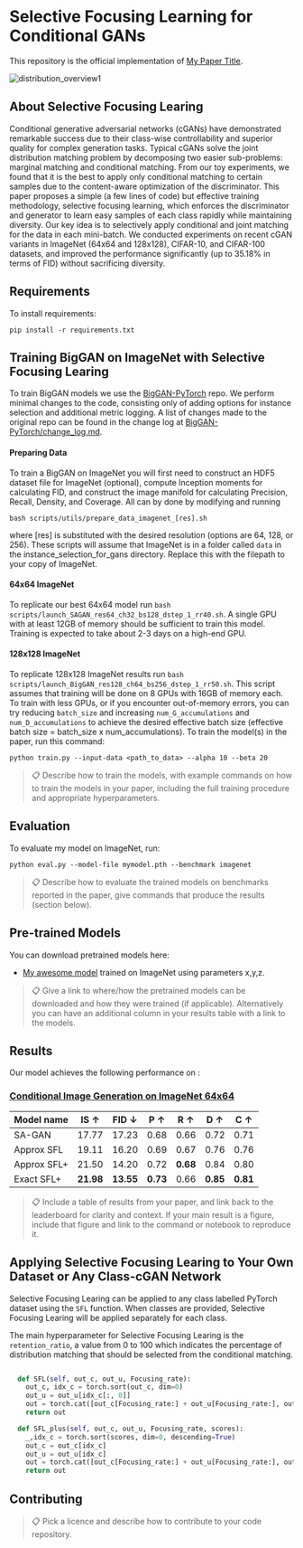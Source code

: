 
# Selective Focusing Learning for Conditional GANs

This repository is the official implementation of [My Paper Title](https://arxiv.org/abs/2030.12345). 

![distribution_overview1](https://user-images.githubusercontent.com/36159663/120271077-9d763080-c2e5-11eb-90cd-167ae185f0bc.png)

## About Selective Focusing Learing

Conditional generative adversarial networks (cGANs) have demonstrated remarkable success due to their class-wise controllability and superior quality for complex generation tasks. Typical cGANs solve the joint distribution matching problem by decomposing two easier sub-problems: marginal matching and conditional matching. From our toy experiments, we found that it is the best to apply only conditional matching to certain samples due to the content-aware optimization of the discriminator. This paper proposes a simple (a few lines of code) but effective training methodology, selective focusing learning, which enforces the discriminator and generator to learn easy samples of each class rapidly while maintaining diversity. Our key idea is to selectively apply conditional and joint matching for the data in each mini-batch. We conducted experiments on recent cGAN variants in ImageNet (64x64 and 128x128), CIFAR-10, and CIFAR-100 datasets, and improved the performance significantly (up to 35.18% in terms of FID) without sacrificing diversity.
## Requirements

To install requirements:

```setup
pip install -r requirements.txt
```


## Training BigGAN on ImageNet with Selective Focusing Learing

To train BigGAN models we use the [BigGAN-PyTorch](https://github.com/ajbrock/BigGAN-PyTorch) repo. We perform minimal changes to the code, consisting only of adding options for instance selection and additional metric logging. A list of changes made to the original repo can be found in the change log at [BigGAN-PyTorch/change_log.md](https://github.com/uoguelph-mlrg/instance_selection_for_gans/blob/master/BigGAN-PyTorch/change_log.md). 

#### Preparing Data
To train a BigGAN on ImageNet you will first need to construct an HDF5 dataset file for ImageNet (optional), compute Inception moments for calculating FID, and construct the image manifold for calculating Precision, Recall, Density, and Coverage. All can by done by modifying and running 
```
bash scripts/utils/prepare_data_imagenet_[res].sh
```
where [res] is substituted with the desired resolution (options are 64, 128, or 256). These scripts will assume that ImageNet is in a folder called `data` in the instance_selection_for_gans directory. Replace this with the filepath to your copy of ImageNet. 

#### 64x64 ImageNet
To replicate our best 64x64 model run `bash scripts/launch_SAGAN_res64_ch32_bs128_dstep_1_rr40.sh`. A single GPU with at least 12GB of memory should be sufficient to train this model. Training is expected to take about 2-3 days on a high-end GPU.

#### 128x128 ImageNet
To replicate 128x128 ImageNet results run `bash scripts/launch_BigGAN_res128_ch64_bs256_dstep_1_rr50.sh`. This script assumes that training will be done on 8 GPUs with 16GB of memory each. To train with less GPUs, or if you encounter out-of-memory errors, you can try reducing `batch_size` and increasing `num_G_accumulations` and `num_D_accumulations` to achieve the desired effective batch size (effective batch size = batch_size x num_accumulations).
To train the model(s) in the paper, run this command:

```train
python train.py --input-data <path_to_data> --alpha 10 --beta 20
```

>📋  Describe how to train the models, with example commands on how to train the models in your paper, including the full training procedure and appropriate hyperparameters.

## Evaluation

To evaluate my model on ImageNet, run:

```eval
python eval.py --model-file mymodel.pth --benchmark imagenet
```

>📋  Describe how to evaluate the trained models on benchmarks reported in the paper, give commands that produce the results (section below).

## Pre-trained Models

You can download pretrained models here:

- [My awesome model](https://drive.google.com/mymodel.pth) trained on ImageNet using parameters x,y,z. 

>📋  Give a link to where/how the pretrained models can be downloaded and how they were trained (if applicable).  Alternatively you can have an additional column in your results table with a link to the models.

## Results

Our model achieves the following performance on :

### [Conditional Image Generation on ImageNet 64x64](https://paperswithcode.com/sota/image-classification-on-imagenet)

| Model name         |   IS &#8593;  |   FID &#8595; |  P &#8593; |  R &#8593; |  D &#8593; |  C &#8593; |
| ------------------ |--------| ------ |-----|-----|-----|-----|
|       SA-GAN       |  17.77 |  17.23 | 0.68| 0.66| 0.72| 0.71|
|      Approx SFL    |  19.11 |  16.20 | 0.69| 0.67| 0.76| 0.76|
|      Approx SFL+   |  21.50 |  14.20 | 0.72| **0.68**| 0.84| 0.80|
|      Exact SFL+    |  **21.98** |  **13.55** | **0.73**| 0.66| **0.85**| **0.81**|

>📋  Include a table of results from your paper, and link back to the leaderboard for clarity and context. If your main result is a figure, include that figure and link to the command or notebook to reproduce it.
> 
## Applying Selective Focusing Learing to Your Own Dataset or Any Class-cGAN Network

Selective Focusing Learing can be applied to any class labelled PyTorch dataset using the `SFL` function. When classes are provided, Selective Focusing Learing will be applied separately for each class.  

The main hyperparameter for Selective Focusing Learing is the `retention_ratio`, a value from 0 to 100 which indicates the percentage of distribution matching that should be selected from the conditional matching. 

```python

  def SFL(self, out_c, out_u, Focusing_rate):
    out_c, idx_c = torch.sort(out_c, dim=0)
    out_u = out_u[idx_c[:, 0]]
    out = torch.cat([out_c[Focusing_rate:] + out_u[Focusing_rate:], out_c[:Focusing_rate]], 0)
    return out

  def SFL_plus(self, out_c, out_u, Focusing_rate, scores):
    _,idx_c = torch.sort(scores, dim=0, descending=True)
    out_c = out_c[idx_c]
    out_u = out_u[idx_c]
    out = torch.cat([out_c[Focusing_rate:] + out_u[Focusing_rate:], out_c[:Focusing_rate]], 0)
    return out
```

## Contributing

>📋  Pick a licence and describe how to contribute to your code repository.
